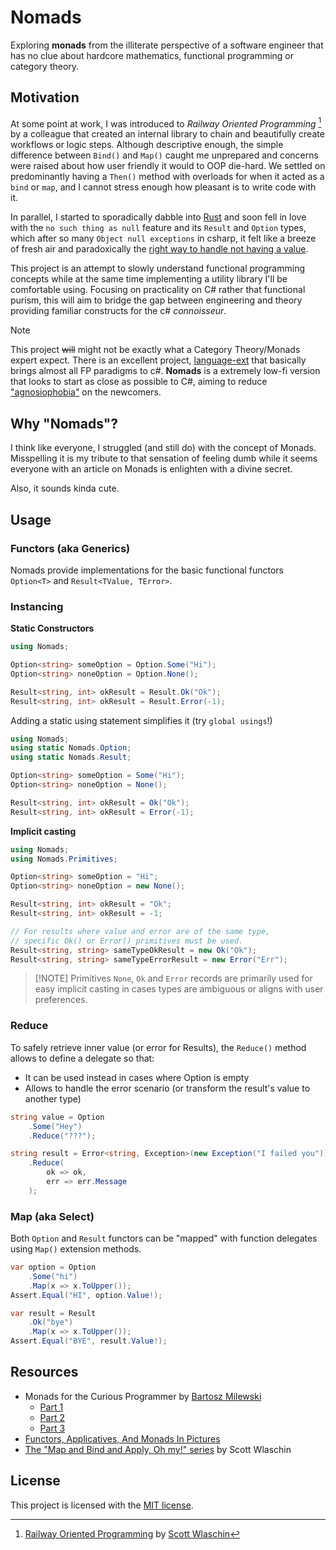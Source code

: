 # Nomads

Exploring **monads** from the illiterate perspective of a software engineer that has no clue about hardcore mathematics, functional programming or category theory.

## Motivation

At some point at work, I was introduced to *Railway Oriented Programming* [^1] by a colleague that created an internal library to chain and beautifully create workflows or logic steps. Although descriptive enough, the simple difference between `Bind()` and `Map()` caught me unprepared and concerns were raised about how user friendly it would to OOP die-hard. We settled on predominantly having a `Then()` method with overloads for when it acted as a `bind` or `map`, and I cannot stress enough how pleasant is to write code with it. 

In parallel, I started to sporadically dabble into [Rust](https://www.rust-lang.org) and soon fell in love with the `no such thing as null` feature and its `Result` and `Option` types, which after so many `Object null exceptions` in csharp, it felt like a breeze of fresh air and paradoxically the [right way to handle not having a value](https://www.infoq.com/presentations/Null-References-The-Billion-Dollar-Mistake-Tony-Hoare).

This project is an attempt to slowly understand functional programming concepts while at the same time implementing a utility library I'll be comfortable using. Focusing on practicality on C# rather that functional purism, this will aim to bridge the gap between engineering and theory providing familiar constructs for the c# *connoisseur*.

> [!NOTE]
> This project ~~will~~ might not be exactly what a Category Theory/Monads expert expect. There is an excellent project, [language-ext](https://github.com/louthy/language-ext) that basically brings almost all FP paradigms to c#. 
> **Nomads** is a extremely low-fi version that looks to start as close as possible to C#, aiming to reduce ["agnosiophobia"](https://reddit.com/r/entp/comments/gg79kb/agnosiophobia) on the newcomers.

## Why "Nomads"?
I think like everyone, I struggled (and still do) with the concept of Monads. Misspelling it is my tribute to that sensation of feeling dumb while it seems everyone with an article on Monads is enlighten with a divine secret.

Also, it sounds kinda cute.

## Usage

### Functors (aka Generics)

Nomads provide implementations for the basic functional functors `Option<T>` and `Result<TValue, TError>`.


### Instancing

**Static Constructors**
```csharp
using Nomads;

Option<string> someOption = Option.Some("Hi");
Option<string> noneOption = Option.None();

Result<string, int> okResult = Result.Ok("Ok");
Result<string, int> okResult = Result.Error(-1);
```

Adding a static using statement simplifies it (try `global usings`!)

```csharp
using Nomads;
using static Nomads.Option;
using static Nomads.Result;

Option<string> someOption = Some("Hi");
Option<string> noneOption = None();

Result<string, int> okResult = Ok("Ok");
Result<string, int> okResult = Error(-1);
```

**Implicit casting**
```csharp
using Nomads;
using Nomads.Primitives;

Option<string> someOption = "Hi";
Option<string> noneOption = new None();

Result<string, int> okResult = "Ok";
Result<string, int> okResult = -1;

// For results where value and error are of the same type,
// specific Ok() or Error() primitives must be used.
Result<string, string> sameTypeOkResult = new Ok("Ok");
Result<string, string> sameTypeErrorResult = new Error("Err");
```

> [!NOTE] Primitives `None`, `Ok` and `Error` records are primarily used for easy implicit casting in cases types are ambiguous or aligns with user preferences.

### Reduce

To safely retrieve inner value (or error for Results), the `Reduce()` method allows to define a delegate so that:

- It can be used instead in cases where Option is empty
- Allows to handle the error scenario (or transform the result's value to another type)

```csharp
string value = Option
    .Some("Hey")
    .Reduce("???");

string result = Error<string, Exception>(new Exception("I failed you"))
    .Reduce(
        ok => ok,
        err => err.Message
    );
```

### Map (aka Select)

Both `Option` and `Result` functors can be "mapped" with function delegates using `Map()` extension methods.

```csharp
var option = Option
    .Some("hi")
    .Map(x => x.ToUpper());
Assert.Equal("HI", option.Value!);

var result = Result
    .Ok("bye")
    .Map(x => x.ToUpper());
Assert.Equal("BYE", result.Value!);
```

## Resources

- Monads for the Curious Programmer by [Bartosz Milewski](https://bartoszmilewski.com/about)
    - [Part 1](https://bartoszmilewski.com/2011/01/09/monads-for-the-curious-programmer-part-1)
    - [Part 2](https://bartoszmilewski.com/2011/03/14/monads-for-the-curious-programmer-part-2)
    - [Part 3](https://bartoszmilewski.com/2011/03/17/monads-for-the-curious-programmer-part-3)
- [Functors, Applicatives, And Monads In Pictures](https://www.adit.io/posts/2013-04-17-functors,-applicatives,_and_monads_in_pictures.html)
- [The "Map and Bind and Apply, Oh my!" series](https://fsharpforfunandprofit.com/series/map-and-bind-and-apply-oh-my/) by Scott Wlaschin


## License

This project is licensed with the [MIT license](LICENSE).

[^1]: [Railway Oriented Programming](https://fsharpforfunandprofit.com/posts/recipe-part2) by [Scott Wlaschin](https://twitter.com/ScottWlaschin)
